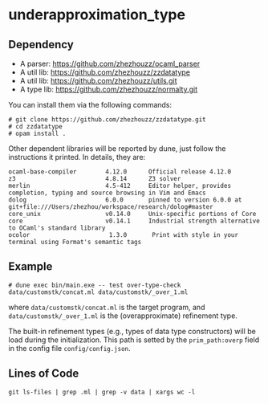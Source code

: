 # underapproximation_type

## Dependency

+ A parser: https://github.com/zhezhouzz/ocaml_parser
+ A util lib: https://github.com/zhezhouzz/zzdatatype
+ A util lib: https://github.com/zhezhouzz/utils.git
+ A type lib: https://github.com/zhezhouzz/normalty.git

You can install them via the following commands:

```
# git clone https://github.com/zhezhouzz/zzdatatype.git
# cd zzdatatype
# opam install .
```

Other dependent libraries will be reported by dune, just follow the instructions it printed. In details, they are:

```
ocaml-base-compiler        4.12.0      Official release 4.12.0
z3                         4.8.14      Z3 solver
merlin                     4.5-412     Editor helper, provides completion, typing and source browsing in Vim and Emacs
dolog                      6.0.0       pinned to version 6.0.0 at git+file:///Users/zhezhou/workspace/research/dolog#master
core_unix                  v0.14.0     Unix-specific portions of Core
core                       v0.14.1     Industrial strength alternative to OCaml's standard library
ocolor                      1.3.0       Print with style in your terminal using Format's semantic tags
```

## Example

```
# dune exec bin/main.exe -- test over-type-check data/customstk/concat.ml data/customstk/_over_1.ml
```
where `data/customstk/concat.ml` is the target program, and `data/customstk/_over_1.ml` is the (overapproximate) refinement type.

The built-in refinement types (e.g., types of data type constructors) will be load during the initialization. This path is setted by the `prim_path:overp` field in the config file `config/config.json`.

## Lines of Code

```
git ls-files | grep .ml | grep -v data | xargs wc -l
```
